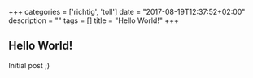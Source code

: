 +++
categories = ['richtig', 'toll']
date = "2017-08-19T12:37:52+02:00"
description = ""
tags = []
title = "Hello World!"
+++

## Hello World!

Initial post ;) 
